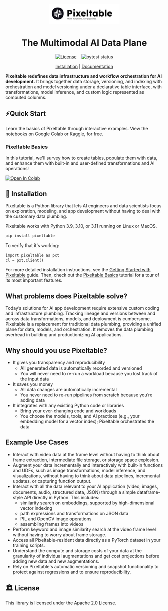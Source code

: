 <div align="center">
<img src="docs/pixeltable-banner.png" width="45%"/>

# The Multimodal AI Data Plane

[![License](https://img.shields.io/badge/License-Apache_2.0-blue.svg)](https://opensource.org/licenses/Apache-2.0)
&nbsp;&nbsp;
![pytest status](https://github.com/pixeltable/pixeltable/actions/workflows/pytest.yml/badge.svg)

[Installation](https://pixeltable.github.io/pixeltable/getting-started/) | [Documentation](https://pixeltable.github.io/pixeltable/)
</div>

**Pixeltable redefines data infrastructure and workflow orchestration for AI development.**
It brings together data storage, versioning, and indexing with orchestration and model versioning under a declarative table interface, with transformations, model inference, and custom logic represented as computed columns.

## ⚡Quick Start
Learn the basics of Pixeltable through interactive examples. View the notebooks on Google Colab or Kaggle, for free.

### Pixeltable Basics
In this tutorial, we'll survey how to create tables, populate them with data, and enhance them with built-in and user-defined transformations and AI operations!

<a target="_blank" href="https://colab.research.google.com/github/pixeltable/pixeltable/blob/master/docs/tutorials/pixeltable-basics.ipynb">
  <img src="https://colab.research.google.com/assets/colab-badge.svg" alt="Open In Colab"/>
</a>

## 💾 Installation
Pixeltable is a Python library that lets AI engineers and data scientists focus on exploration, modeling, and app development without having to deal with the customary data plumbing.

Pixeltable works with Python 3.9, 3.10, or 3.11 running on Linux or MacOS.

```
pip install pixeltable
```

To verify that it's working:

```
import pixeltable as pxt
cl = pxt.Client()
```

For more detailed installation instructions, see the
[Getting Started with Pixeltable](https://pixeltable.github.io/pixeltable/getting-started/)
guide. Then, check out the
[Pixeltable Basics](https://pixeltable.github.io/pixeltable/tutorials/pixeltable-basics/)
tutorial for a tour of its most important features.

## What problems does Pixeltable solve?

Today’s solutions for AI app development require extensive custom coding and infrastructure
plumbing. Tracking lineage and versions between and across data transformations, models, and
deployment is cumbersome. Pixeltable is a replacement for traditional data plumbing, providing
a unified plane for data, models, and orchestration. It removes the data plumbing overhead in
building and productionizing AI applications.

## Why should you use Pixeltable?

- It gives you transparency and reproducibility
    - All generated data is automatically recorded and versioned
    - You will never need to re-run a workload because you lost track of the input data
- It saves you money
    - All data changes are automatically incremental
    - You never need to re-run pipelines from scratch because you’re adding data
- It integrates with any existing Python code or libraries
    - Bring your ever-changing code and workloads
    - You choose the models, tools, and AI practices (e.g., your embedding model for a vector index); Pixeltable orchestrates the data

## Example Use Cases

* Interact with video data at the frame level without having to think about frame extraction,
intermediate file storage, or storage space explosion.
* Augment your data incrementally and interactively with built-in functions and UDFs, such as
image transformations, model inference, and visualizations, without having to think about data pipelines,
incremental updates, or capturing function output.
* Interact with all the data relevant to your AI application (video, images, documents, audio, structured data, JSON) through
a simple dataframe-style API directly in Python. This includes:
    * similarity search on embeddings, supported by high-dimensional vector indexing
    * path expressions and transformations on JSON data
    * PIL and OpenCV image operations
    * assembling frames into videos
* Perform keyword and image similarity search at the video frame level without having to worry about frame
storage.
* Access all Pixeltable-resident data directly as a PyTorch dataset in your training scripts.
* Understand the compute and storage costs of your data at the granularity of individual augmentations and
get cost projections before adding new data and new augmentations.
* Rely on Pixeltable's automatic versioning and snapshot functionality to protect against regressions
and to ensure reproducibility.

## :classical_building: License

This library is licensed under the Apache 2.0 License.
